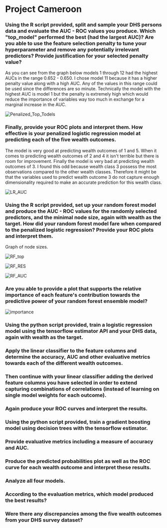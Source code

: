 # Project Cameroon


### Using the R script provided, split and sample your DHS persons data and evaluate the AUC - ROC values you produce. Which "top_model" performed the best (had the largest AUC)? Are you able to use the feature selection penalty to tune your hyperparameter and remove any potentially irrelevant predictors? Provide justification for your selected penalty value? 

As you can see from the graph below models 1 through 12 had the highest AUCs in the range 0.652 - 0.650. I chose model 11 because it has a higher penalty value along with a high AUC. Any of the values in this range could be used since the differences are so minute. Technically the model with the highest AUC is model 1 but the penalty is extremely high which would reduce the importance of variables way too much in exchange for a marginal increase in the AUC.

![Penalized_Top_Todels](top_models.PNG)


### Finally, provide your ROC plots and interpret them. How effective is your penalized logistic regression model at predicting each of the five wealth outcomes.

The model is very good at predicting wealth outcomes of 1 and 5. When it comes to predicting wealth outcomes of 2 and 4 it isn't terrible but there is room for improvement. Finally the model is very bad at predicting wealth outcomes of 3.
I found this odd because wealth class 3 possess the most observations compared to the other wealth classes. Therefore it might be that the variables used to predict wealth outcome 3 do not capture enough dimensionality required to make an accurate prediction for this wealth class.

![LR_AUC](lr_auc.png)



### Using the R script provided, set up your random forest model and produce the AUC - ROC values for the randomly selected predictors, and the minimal node size, again with wealth as the target. How did your random forest model fare when compared to the penalized logistic regression? Provide your ROC plots and interpret them.
Graph of node sizes.

![RF_top](rf_res_top_models1.PNG)

![RF_RES](rf_res.png)

![RF_AUC](rf_auc.png)





### Are you able to provide a plot that supports the relative importance of each feature's contribution towards the predictive power of your random forest ensemble model?

![importance](last_rf_fit.png)

### Using the python script provided, train a logistic regression model using the tensorflow estimator API and your DHS data, again with wealth as the target.


### Apply the linear classifier to the feature columns and determine the accuracy, AUC and other evaluative metrics towards each of the different wealth outcomes.


### Then continue with your linear classifier adding the derived feature columns you have selected in order to extend capturing combinations of correlations (instead of learning on single model weights for each outcome).


### Again produce your ROC curves and interpret the results.


### Using the python script provided, train a gradient boosting model using decision trees with the tensorflow estimator. 


### Provide evaluative metrics including a measure of accuracy and AUC. 


### Produce the predicted probabilities plot as well as the ROC curve for each wealth outcome and interpret these results.


### Analyze all four models. 


### According to the evaluation metrics, which model produced the best results? 


### Were there any discrepancies among the five wealth outcomes from your DHS survey dataset?
